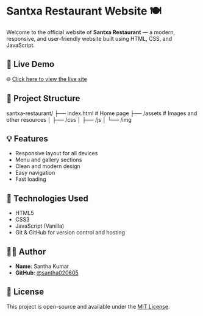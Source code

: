 # Santxa Restaurant Website 🍽️

Welcome to the official website of **Santxa Restaurant** — a modern, responsive, and user-friendly website built using HTML, CSS, and JavaScript.

## 🚀 Live Demo

🌐 [Click here to view the live site](https://santha020605.github.io/santxa-restaurant/)

## 📁 Project Structure
santxa-restaurant/
├── index.html # Home page
├── /assets # Images and other resources
│ ├── /css
│ ├── /js
│ └── /img


## 💡 Features

- Responsive layout for all devices
- Menu and gallery sections
- Clean and modern design
- Easy navigation
- Fast loading

## 📌 Technologies Used

- HTML5
- CSS3
- JavaScript (Vanilla)
- Git & GitHub for version control and hosting

## 🧑‍💻 Author

- **Name**: Santha Kumar
- **GitHub**: [@santha020605](https://github.com/santha020605)

## 📄 License

This project is open-source and available under the [MIT License](LICENSE).

